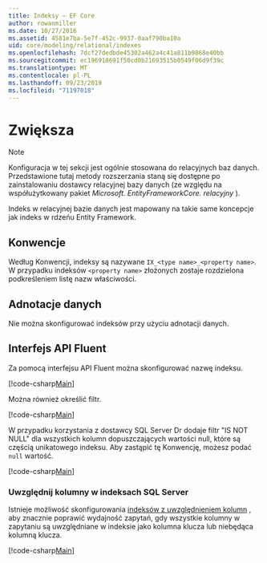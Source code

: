 ```yaml
---
title: Indeksy — EF Core
author: rowanmiller
ms.date: 10/27/2016
ms.assetid: 4581e7ba-5e7f-452c-9937-0aaf790ba10a
uid: core/modeling/relational/indexes
ms.openlocfilehash: 7dcf27dedbde45302a462a4c41a811b9868e40bb
ms.sourcegitcommit: ec196918691f50cd0b21693515b0549f06d9f39c
ms.translationtype: MT
ms.contentlocale: pl-PL
ms.lasthandoff: 09/23/2019
ms.locfileid: "71197018"
---
```

# <a name="indexes"></a>Zwiększa

> [!NOTE]  
> Konfiguracja w tej sekcji jest ogólnie stosowana do relacyjnych baz danych. Przedstawione tutaj metody rozszerzania staną się dostępne po zainstalowaniu dostawcy relacyjnej bazy danych (ze względu na współużytkowany pakiet *Microsoft. EntityFrameworkCore. relacyjny* ).

Indeks w relacyjnej bazie danych jest mapowany na takie same koncepcje jak indeks w rdzeńu Entity Framework.

## <a name="conventions"></a>Konwencje

Według Konwencji, indeksy są nazywane `IX_<type name>_<property name>`. W przypadku indeksów `<property name>` złożonych zostaje rozdzielona podkreśleniem listę nazw właściwości.

## <a name="data-annotations"></a>Adnotacje danych

Nie można skonfigurować indeksów przy użyciu adnotacji danych.

## <a name="fluent-api"></a>Interfejs API Fluent

Za pomocą interfejsu API Fluent można skonfigurować nazwę indeksu.

[!code-csharp[Main](../../../../samples/core/Modeling/FluentAPI/Relational/IndexName.cs?name=Model&highlight=9)]

Można również określić filtr.

[!code-csharp[Main](../../../../samples/core/Modeling/FluentAPI/Relational/IndexFilter.cs?name=Model&highlight=9)]

W przypadku korzystania z dostawcy SQL Server Dr dodaje filtr "IS NOT NULL" dla wszystkich kolumn dopuszczających wartości null, które są częścią unikatowego indeksu. Aby zastąpić tę Konwencję, możesz podać `null` wartość.

[!code-csharp[Main](../../../../samples/core/Modeling/FluentAPI/Relational/IndexNoFilter.cs?name=Model&highlight=10)]

### <a name="include-columns-in-sql-server-indexes"></a>Uwzględnij kolumny w indeksach SQL Server

Istnieje możliwość skonfigurowania [indeksów z uwzględnieniem kolumn](https://docs.microsoft.com/sql/relational-databases/indexes/create-indexes-with-included-columns) , aby znacznie poprawić wydajność zapytań, gdy wszystkie kolumny w zapytaniu są uwzględniane w indeksie jako kolumna klucza lub niebędąca kolumną klucza.

[!code-csharp[Main](../../../../samples/core/Modeling/FluentAPI/Relational/ForSqlServerHasIndex.cs?name=Model)]
